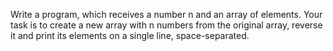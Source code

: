 Write a program, which receives a number n and an array of elements. Your task is to create a new array with n numbers from the original array, reverse it and print its elements on a single line, space-separated.

